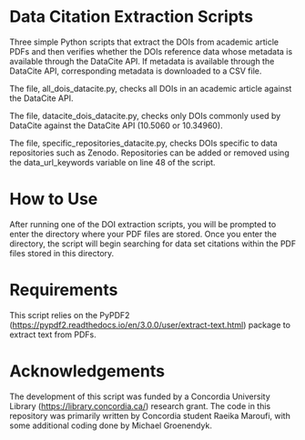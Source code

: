 # Data Citation Extraction Scripts

Three simple Python scripts that extract the DOIs from academic article PDFs and then verifies whether the DOIs reference data whose metadata is available through the DataCite API. If metadata is available through the DataCite API, corresponding metadata is downloaded to a CSV file. 

The file, all_dois_datacite.py, checks all DOIs in an academic article against the DataCite API.

The file, datacite_dois_datacite.py, checks only DOIs commonly used by DataCite against the DataCite API (10.5060 or 10.34960).  

The file, specific_repositories_datacite.py, checks DOIs specific to data repositories such as Zenodo. Repositories can be added or removed using the data_url_keywords variable on line 48 of the script.

# How to Use

After running one of the DOI extraction scripts, you will be prompted to enter the directory where your PDF files are stored. Once you enter the directory, the script will begin searching for data set citations within the PDF files stored in this directory.

# Requirements

This script relies on the PyPDF2 (https://pypdf2.readthedocs.io/en/3.0.0/user/extract-text.html) package to extract text from PDFs.

# Acknowledgements

The development of this script was funded by a Concordia University Library (https://library.concordia.ca/) research grant. The code in this repository was primarily written by Concordia student Raeika Maroufi, with some additional coding done by Michael Groenendyk. 
